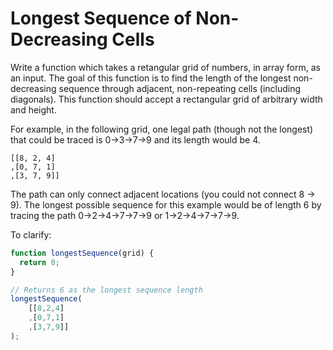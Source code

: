 # Longest Sequence of Non-Decreasing Cells

Write a function which takes a retangular grid of numbers, in array form, as an input. The goal of this function is to find the length of the longest non-decreasing sequence through adjacent, non-repeating cells (including diagonals). This function should accept a rectangular grid of arbitrary width and height.

For example, in the following grid, one legal path (though not the longest) that could be traced is 0->3->7->9 and its length would be 4.  

```
[[8, 2, 4]
,[0, 7, 1]
,[3, 7, 9]]
```

The path can only connect adjacent locations (you could not connect 8 -> 9). The longest possible sequence for this example would be of length 6 by tracing the path 0->2->4->7->7->9 or 1->2->4->7->7->9.

To clarify:
```javascript
function longestSequence(grid) {
  return 0;
}

// Returns 6 as the longest sequence length
longestSequence(
    [[8,2,4]
    ,[0,7,1]
    ,[3,7,9]]
); 
```
